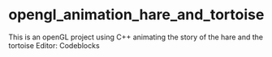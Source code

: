 # opengl_animation_hare_and_tortoise
This is an openGL project using C++ animating the story of the hare and the tortoise
Editor: Codeblocks
